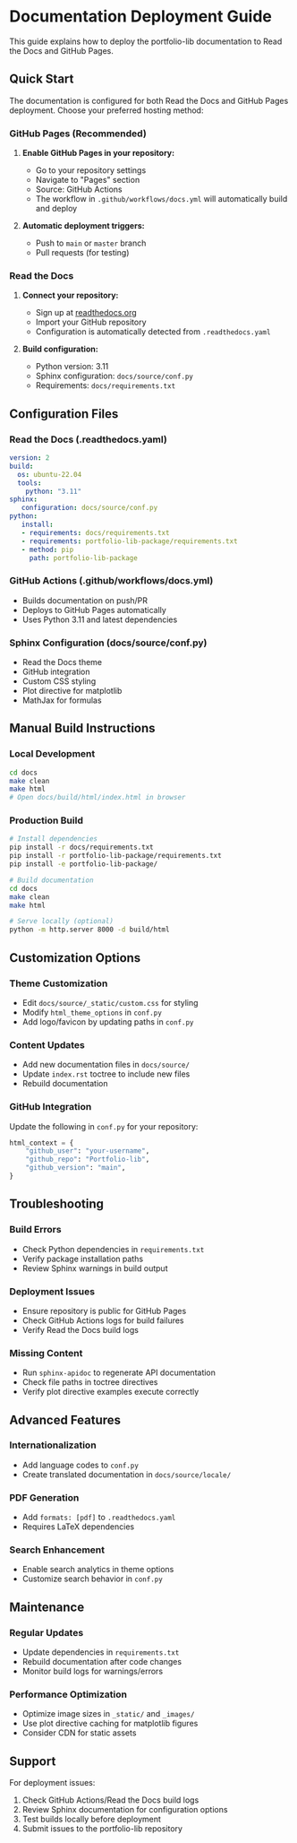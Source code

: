 # Documentation Deployment Guide

This guide explains how to deploy the portfolio-lib documentation to Read the Docs and GitHub Pages.

## Quick Start

The documentation is configured for both Read the Docs and GitHub Pages deployment. Choose your preferred hosting method:

### GitHub Pages (Recommended)

1. **Enable GitHub Pages in your repository:**
   - Go to your repository settings
   - Navigate to "Pages" section
   - Source: GitHub Actions
   - The workflow in `.github/workflows/docs.yml` will automatically build and deploy

2. **Automatic deployment triggers:**
   - Push to `main` or `master` branch
   - Pull requests (for testing)

### Read the Docs

1. **Connect your repository:**
   - Sign up at [readthedocs.org](https://readthedocs.org)
   - Import your GitHub repository
   - Configuration is automatically detected from `.readthedocs.yaml`

2. **Build configuration:**
   - Python version: 3.11
   - Sphinx configuration: `docs/source/conf.py`
   - Requirements: `docs/requirements.txt`

## Configuration Files

### Read the Docs (.readthedocs.yaml)
```yaml
version: 2
build:
  os: ubuntu-22.04
  tools:
    python: "3.11"
sphinx:
   configuration: docs/source/conf.py
python:
   install:
   - requirements: docs/requirements.txt
   - requirements: portfolio-lib-package/requirements.txt
   - method: pip
     path: portfolio-lib-package
```

### GitHub Actions (.github/workflows/docs.yml)
- Builds documentation on push/PR
- Deploys to GitHub Pages automatically
- Uses Python 3.11 and latest dependencies

### Sphinx Configuration (docs/source/conf.py)
- Read the Docs theme
- GitHub integration
- Custom CSS styling
- Plot directive for matplotlib
- MathJax for formulas

## Manual Build Instructions

### Local Development
```bash
cd docs
make clean
make html
# Open docs/build/html/index.html in browser
```

### Production Build
```bash
# Install dependencies
pip install -r docs/requirements.txt
pip install -r portfolio-lib-package/requirements.txt
pip install -e portfolio-lib-package/

# Build documentation
cd docs
make clean
make html

# Serve locally (optional)
python -m http.server 8000 -d build/html
```

## Customization Options

### Theme Customization
- Edit `docs/source/_static/custom.css` for styling
- Modify `html_theme_options` in `conf.py`
- Add logo/favicon by updating paths in `conf.py`

### Content Updates
- Add new documentation files in `docs/source/`
- Update `index.rst` toctree to include new files
- Rebuild documentation

### GitHub Integration
Update the following in `conf.py` for your repository:
```python
html_context = {
    "github_user": "your-username",
    "github_repo": "Portfolio-lib",
    "github_version": "main",
}
```

## Troubleshooting

### Build Errors
- Check Python dependencies in `requirements.txt`
- Verify package installation paths
- Review Sphinx warnings in build output

### Deployment Issues
- Ensure repository is public for GitHub Pages
- Check GitHub Actions logs for build failures
- Verify Read the Docs build logs

### Missing Content
- Run `sphinx-apidoc` to regenerate API documentation
- Check file paths in toctree directives
- Verify plot directive examples execute correctly

## Advanced Features

### Internationalization
- Add language codes to `conf.py`
- Create translated documentation in `docs/source/locale/`

### PDF Generation
- Add `formats: [pdf]` to `.readthedocs.yaml`
- Requires LaTeX dependencies

### Search Enhancement
- Enable search analytics in theme options
- Customize search behavior in `conf.py`

## Maintenance

### Regular Updates
- Update dependencies in `requirements.txt`
- Rebuild documentation after code changes
- Monitor build logs for warnings/errors

### Performance Optimization
- Optimize image sizes in `_static/` and `_images/`
- Use plot directive caching for matplotlib figures
- Consider CDN for static assets

## Support

For deployment issues:
1. Check GitHub Actions/Read the Docs build logs
2. Review Sphinx documentation for configuration options
3. Test builds locally before deployment
4. Submit issues to the portfolio-lib repository
